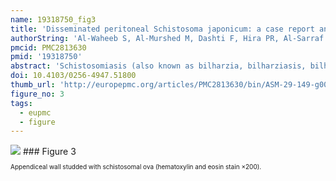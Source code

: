 ```yaml
---
name: 19318750_fig3
title: 'Disseminated peritoneal Schistosoma japonicum: a case report and review of the pathological manifestations of the helminth.'
authorString: 'Al-Waheeb S, Al-Murshed M, Dashti F, Hira PR, Al-Sarraf L.'
pmcid: PMC2813630
pmid: '19318750'
abstract: 'Schistosomiasis (also known as bilharzia, bilharziasis, bilharziosis or snail fever) is a human disease syndrome caused by infection from one of several species of parasitic trematodes of the genus Schistosoma. The three main species infecting humans are S haematobium, S japonicum, and S mansoni. S japonicum is most common in the far east, mostly in China and the Philippines. We present an unusual case of S japonicum in a 32-year-old Filipino woman who had schistosomal ova studding the peritoneal cavity and forming a mass in the right iliac fossa.'
doi: 10.4103/0256-4947.51800
thumb_url: 'http://europepmc.org/articles/PMC2813630/bin/ASM-29-149-g003.gif'
figure_no: 3
tags:
  - eupmc
  - figure
---
```

<img src='http://europepmc.org/articles/PMC2813630/bin/ASM-29-149-g003.jpg' style='max-height: 300px'>
### Figure 3
<p style='font-size: 10px;'>Appendiceal wall studded with schistosomal ova (hematoxylin and eosin stain ×200).</p>